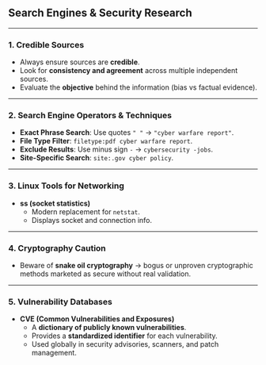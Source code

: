 ## Search Engines & Security Research

---

### 1. Credible Sources
- Always ensure sources are **credible**.  
- Look for **consistency and agreement** across multiple independent sources.  
- Evaluate the **objective** behind the information (bias vs factual evidence).  

---

### 2. Search Engine Operators & Techniques
- **Exact Phrase Search**: Use quotes `" "` → `"cyber warfare report"`.  
- **File Type Filter**: `filetype:pdf cyber warfare report`.  
- **Exclude Results**: Use minus sign `-` → `cybersecurity -jobs`.  
- **Site-Specific Search**: `site:.gov cyber policy`.  

---

### 3. Linux Tools for Networking
- **ss (socket statistics)**  
  - Modern replacement for `netstat`.  
  - Displays socket and connection info.  

---

### 4. Cryptography Caution
- Beware of **snake oil cryptography** → bogus or unproven cryptographic methods marketed as secure without real validation.  

---

### 5. Vulnerability Databases
- **CVE (Common Vulnerabilities and Exposures)**  
  - A **dictionary of publicly known vulnerabilities**.  
  - Provides a **standardized identifier** for each vulnerability.  
  - Used globally in security advisories, scanners, and patch management.  
